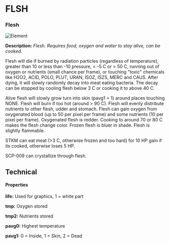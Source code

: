 # FLSH
### Flesh

![Element](https://i.imgur.com/NiUSy2t.gif)

**Description:**  *Flesh. Requires food, oxygen and water to stay alive, can be cooked.*

Flesh will die if burned by radiation particles (regardless of temperature), greater than 10 or less than -10 pressure, < -5 C or > 50 C, running out of oxygen or nutrients (small chance per frame), or touching "toxic" chemicals like H2O2, ACID, POLO, PLUT, URAN, ISOZ, ISZS, MERC and CAUS. After dying, it will slowly randomly decay into meat eating bacteria. The decay can be stopped by cooling flesh below 3 C or cooking it to above 40 C.

Alive flesh will slowly grow turn into skin (pavg1 = 1) around places touching NONE. Flesh will burn if too hot (around > 90 C). Flesh will evenly distribute nutrients to other flesh, udder and stomach. Flesh can gain oxygen from oxygenated blood (up to 50 per pixel per frame) and some nutrients (10 per pixel per frame). Oxygenated flesh is redder. Cooking to around 70 or 80 C makes the flesh change color. Frozen flesh is bluer in shade. Flesh is slightly flammable.

STKM can eat meat (>3 C, otherwise frozen and too hard) for 10 HP gain if its cooked, otherwise loses 5 HP.

SCP-009 can crystallize through flesh.


## Technical
#### Properties
**life:** Used for graphics, 1 = white part

**tmp:** Oxygen stored

**tmp2:** Nutrients stored

**pavg0:** Highest temperature

**pavg1:** 0 = Inside, 1 = Skin, 2 = Dead

